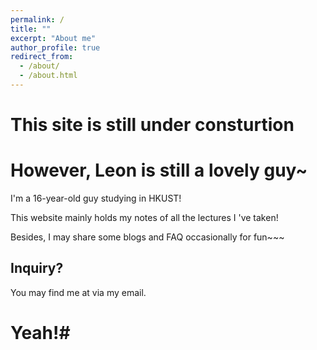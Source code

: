 ```yaml
---
permalink: /
title: ""
excerpt: "About me"
author_profile: true
redirect_from: 
  - /about/
  - /about.html
---
```

# This site is still under consturtion

# However, Leon is still a lovely guy~


<p></p>
I'm a 16-year-old guy studying in HKUST!
<p></p>
This website mainly holds my notes of all the lectures I 've taken!
<p></p>
Besides, I may share some blogs and FAQ occasionally for fun~~~

## Inquiry?
You may find me at via my email. 




# Yeah!#
